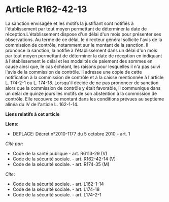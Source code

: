 # Article R162-42-13

La sanction envisagée et les motifs la justifiant sont notifiés à l'établissement par tout moyen permettant de déterminer la
date de réception.L'établissement dispose d'un délai d'un mois pour présenter ses observations. Au terme de ce délai, le
directeur général sollicite l'avis de la commission de contrôle, notamment sur le montant de la sanction. Il prononce la
sanction, la notifie à l'établissement dans un délai d'un mois par tout moyen permettant de déterminer la date de réception
en indiquant à l'établissement le délai et les modalités de paiement des sommes en cause ainsi que, le cas échéant, les
raisons pour lesquelles il n'a pas suivi l'avis de la commission de contrôle. Il adresse une copie de cette notification à la
commission de contrôle et à la caisse mentionnée à l'article L. 174-2-1 ou L. 174-18. Lorsqu'il décide de ne pas prononcer de
sanction alors que la commission de contrôle y était favorable, il communique dans un délai de quinze jours les motifs de son
abstention à la commission de contrôle. Elle recouvre ce montant dans les conditions prévues au septième alinéa du IV de
l'article L. 162-1-14.

**Liens relatifs à cet article**

**Liens**:

  - DEPLACE: Décret n°2010-1177 du 5 octobre 2010 - art. 1

_Cité par_:

  - Code de la santé publique - art. R6113-29 (V)
  - Code de la sécurité sociale. - art. R162-42-14 (V)
  - Code de la sécurité sociale. - art. R174-35 (M)

_Cite_:

  - Code de la sécurité sociale. - art. L162-1-14
  - Code de la sécurité sociale. - art. L174-18
  - Code de la sécurité sociale. - art. L174-2-1
